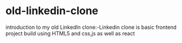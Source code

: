 # old-linkedin-clone
introduction to my  old LinkedIn clone:-Linkedin clone is basic frontend project build using HTML5 and css,js as well as react

